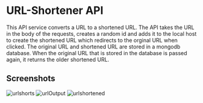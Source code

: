 # URL-Shortener API

This API service converts a URL to a shortened URL. The API takes the URL in the body of the requests, creates a random id and adds it to the local host to create the shortened URL which redirects to the orginal URL when clicked. The original URL and shortened URL are stored in a mongodb database. When the original URL that is stored in the database is passed again, it returns the older shortened URL.
## Screenshots
![urlshorts](https://github.com/user-attachments/assets/425a345f-6cc6-490c-a0a5-1c6f375b9dd2)
![urlOutput](https://github.com/user-attachments/assets/22f6bbb4-b0ad-4106-9d6b-1ce2eb61b907)
![urlshortened](https://github.com/user-attachments/assets/935f9970-2e33-46a9-8ffe-f899378b674c)
